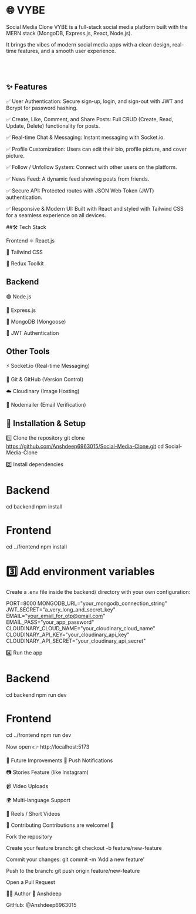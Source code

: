 # 🌐 VYBE 
 Social Media Clone
VYBE is a full-stack social media platform built with the MERN stack (MongoDB, Express.js, React, Node.js).

It brings the vibes of modern social media apps with a clean design, real-time features, and a smooth user experience.

<br>

<br>

## ✨ Features

✅ User Authentication: Secure sign-up, login, and sign-out with JWT and Bcrypt for password hashing.

✅ Create, Like, Comment, and Share Posts: Full CRUD (Create, Read, Update, Delete) functionality for posts.

✅ Real-time Chat & Messaging: Instant messaging with Socket.io.

✅ Profile Customization: Users can edit their bio, profile picture, and cover picture.

✅ Follow / Unfollow System: Connect with other users on the platform.

✅ News Feed: A dynamic feed showing posts from friends.

✅ Secure API: Protected routes with JSON Web Token (JWT) authentication.

✅ Responsive & Modern UI: Built with React and styled with Tailwind CSS for a seamless experience on all devices.

##🛠️ Tech Stack

Frontend
⚛️ React.js

🎨 Tailwind CSS

🔄 Redux Toolkit

## Backend

🟢 Node.js

🚀 Express.js

🍃 MongoDB (Mongoose)

🔐 JWT Authentication

## Other Tools

⚡ Socket.io (Real-time Messaging)

🐙 Git & GitHub (Version Control)

☁️ Cloudinary (Image Hosting)

📧 Nodemailer (Email Verification)

## 🚀 Installation & Setup

1️⃣ Clone the repository
git clone https://github.com/Anshdeep6963015/Social-Media-Clone.git
cd Social-Media-Clone

2️⃣ Install dependencies
# Backend
cd backend
npm install

# Frontend
cd ../frontend
npm install

# 3️⃣ Add environment variables
Create a .env file inside the backend/ directory with your own configuration:

PORT=8000
MONGODB_URL="your_mongodb_connection_string"
JWT_SECRET="a_very_long_and_secret_key"
EMAIL="your_email_for_otp@gmail.com"
EMAIL_PASS="your_app_password"
CLOUDINARY_CLOUD_NAME="your_cloudinary_cloud_name"
CLOUDINARY_API_KEY="your_cloudinary_api_key"
CLOUDINARY_API_SECRET="your_cloudinary_api_secret"

4️⃣ Run the app
# Backend
cd backend
npm run dev

# Frontend
cd ../frontend
npm run dev

Now open 👉 http://localhost:5173

🌟 Future Improvements
🔔 Push Notifications

📷 Stories Feature (like Instagram)

📹 Video Uploads

🌍 Multi-language Support

🎵 Reels / Short Videos

🤝 Contributing
Contributions are welcome! 🎉

Fork the repository

Create your feature branch: git checkout -b feature/new-feature

Commit your changes: git commit -m 'Add a new feature'

Push to the branch: git push origin feature/new-feature

Open a Pull Request

👨‍💻 Author
👤 Anshdeep

GitHub: @Anshdeep6963015
